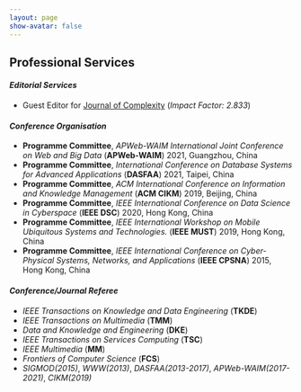 ```yaml
---
layout: page
show-avatar: false
---
```

<h2 style="text-align: left;">Professional Services</h2>

#### _Editorial Services_

- Guest Editor for [Journal of Complexity](https://www.hindawi.com/journals/complexity/) (_Impact Factor: 2.833_)

#### _Conference Organisation_

- **Programme Committee**, _APWeb-WAIM International Joint Conference on Web and Big Data_ (**APWeb-WAIM**) 2021, Guangzhou, China
- **Programme Committee**, _International Conference on Database Systems for Advanced Applications_ (**DASFAA**) 2021, Taipei, China
- **Programme Committee**, _ACM International Conference on Information and Knowledge Management_ (**ACM CIKM**) 2019, Beijing, China
- **Programme Committee**, _IEEE International Conference on Data Science in Cyberspace_ (**IEEE DSC**) 2020, Hong Kong, China
- **Programme Committee**, _IEEE International Workshop on Mobile Ubiquitous Systems and Technologies._ (**IEEE MUST**) 2019, Hong Kong, China
- **Programme Committee**, _IEEE International Conference on Cyber-Physical Systems, Networks, and Applications_ (**IEEE CPSNA**) 2015, Hong Kong, China

#### _Conference/Journal Referee_

- _IEEE Transactions on Knowledge and Data Engineering_ (**TKDE**)
- _IEEE Transactions on Multimedia_ (**TMM**)
- _Data and Knowledge and Engineering_ (**DKE**)
- _IEEE Transactions on Services Computing_ (**TSC**)
- _IEEE Multimedia_ (**MM**)
- _Frontiers of Computer Science_ (**FCS**)
- _SIGMOD(2015)_, _WWW(2013)_, _DASFAA(2013-2017)_, _APWeb-WAIM(2017-2021)_, _CIKM(2019)_
